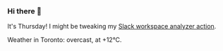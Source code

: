 ### Hi there :wave:

It's Thursday! I might be tweaking my [Slack workspace analyzer action](https://github.com/bewuethr/slack-analyzer).

Weather in Toronto: overcast, at +12°C.
